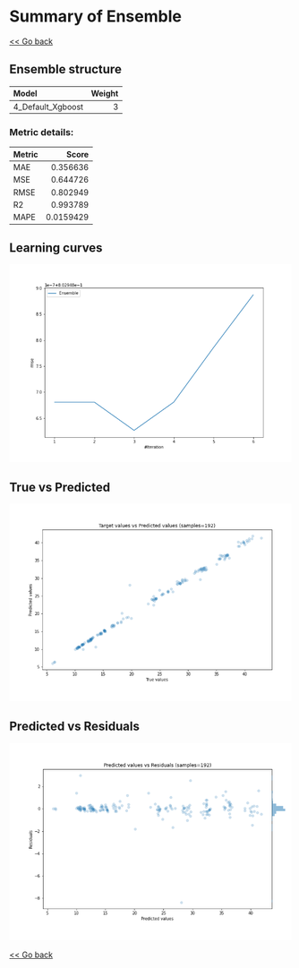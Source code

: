 # Summary of Ensemble

[<< Go back](../README.md)


## Ensemble structure
| Model             |   Weight |
|:------------------|---------:|
| 4_Default_Xgboost |        3 |

### Metric details:
| Metric   |     Score |
|:---------|----------:|
| MAE      | 0.356636  |
| MSE      | 0.644726  |
| RMSE     | 0.802949  |
| R2       | 0.993789  |
| MAPE     | 0.0159429 |



## Learning curves
![Learning curves](learning_curves.png)
## True vs Predicted

![True vs Predicted](true_vs_predicted.png)


## Predicted vs Residuals

![Predicted vs Residuals](predicted_vs_residuals.png)



[<< Go back](../README.md)
